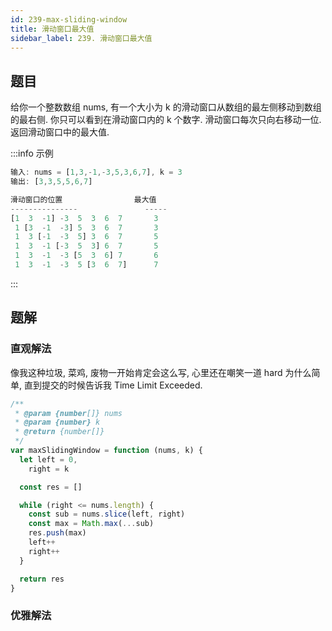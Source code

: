 ```yaml
---
id: 239-max-sliding-window
title: 滑动窗口最大值
sidebar_label: 239. 滑动窗口最大值
---
```


## 题目

给你一个整数数组 nums, 有一个大小为 k 的滑动窗口从数组的最左侧移动到数组的最右侧. 你只可以看到在滑动窗口内的 k 个数字. 滑动窗口每次只向右移动一位. 返回滑动窗口中的最大值.

:::info 示例

```ts
输入: nums = [1,3,-1,-3,5,3,6,7], k = 3
输出: [3,3,5,5,6,7]

滑动窗口的位置                最大值
---------------               -----
[1  3  -1] -3  5  3  6  7       3
 1 [3  -1  -3] 5  3  6  7       3
 1  3 [-1  -3  5] 3  6  7       5
 1  3  -1 [-3  5  3] 6  7       5
 1  3  -1  -3 [5  3  6] 7       6
 1  3  -1  -3  5 [3  6  7]      7
```

:::

## 题解

### 直观解法

像我这种垃圾, 菜鸡, 废物一开始肯定会这么写, 心里还在嘲笑一道 hard 为什么简单, 直到提交的时候告诉我 Time Limit Exceeded.

```ts
/**
 * @param {number[]} nums
 * @param {number} k
 * @return {number[]}
 */
var maxSlidingWindow = function (nums, k) {
  let left = 0,
    right = k

  const res = []

  while (right <= nums.length) {
    const sub = nums.slice(left, right)
    const max = Math.max(...sub)
    res.push(max)
    left++
    right++
  }

  return res
}
```

### 优雅解法
